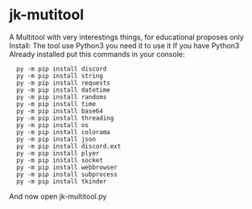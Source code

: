 # jk-mutitool
A Multitool with very interestings things, for educational proposes only
Install:
The tool use Python3 you need it to use it
If you have Python3 Already installed put this commands in your console: 
```
  py -m pip install discord
  py -m pip install string
  py -m pip install requests
  py -m pip install datetime
  py -m pip install randoms
  py -m pip install time
  py -m pip install base64
  py -m pip install threading 
  py -m pip install os
  py -m pip install colorama
  py -m pip install json
  py -m pip install discord.ext 
  py -m pip install plyer 
  py -m pip install socket
  py -m pip install webbrowser
  py -m pip install subprocess
  py -m pip install tkinder
  ```

And now open jk-multitool.py

